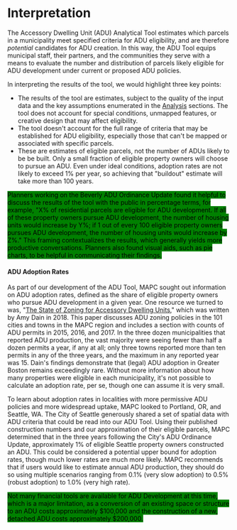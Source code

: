 # Interpretation

The Accessory Dwelling Unit (ADU) Analytical Tool estimates which parcels in a municipality meet specified criteria for ADU eligibility, and are therefore _potential_ candidates for ADU creation. In this way, the ADU Tool equips municipal staff, their partners, and the communities they serve with a means to evaluate the number and distribution of parcels likely eligible for ADU development under current or proposed ADU policies.

In interpreting the results of the tool, we would highlight three key points:&#x20;

* The results of the tool are estimates, subject to the quality of the input data and the key assumptions enumerated in the [Analysis](broken-reference) sections. The tool does not account for special conditions, unmapped features, or creative design that may affect eligibility.&#x20;
* The tool doesn't account for the full range of criteria that may be established for ADU eligibility, especially those that can't be mapped or associated with specific parcels.&#x20;
* These are estimates of eligible parcels, not the number of ADUs likely to be be built. Only a small fraction of eligible property owners will choose to pursue an ADU. Even under ideal conditions, adoption rates are not likely to exceed 1% per year, so achieving that "buildout" estimate will take more than 100 years.

<mark style="background-color:green;">Planners working on the Beverly ADU Ordinance Update found it helpful to discuss the results of the tool with the public in percentage terms, for example, "X% of residential parcels are eligible for ADU development. If all of these property owners pursue ADU development, the number of housing units would increase by Y%; if 1 out of every 100 eligible property owners pursues ADU development, the number of housing units would increase by Z%." This framing contextualizes the results, which generally yields more productive conversations. Planners also found visual aids, such as pie charts, to be helpful in communicating their findings.</mark>

#### ADU Adoption Rates

As part of our development of the ADU Tool, MAPC sought out information on ADU adoption rates, defined as the share of eligible property owners who pursue ADU development in a given year. One resource we turned to was, "[The State of Zoning for Accessory Dwelling Units](https://ma-smartgrowth.org/wp-content/uploads/2019/01/ADU-MSGA-Pioneer-paper-2018.pdf)," which was written by Amy Dain in 2018. This paper discusses ADU zoning policies in the 101 cities and towns in the MAPC region and includes a section with counts of ADU permits in 2015, 2016, and 2017. In the three dozen municipalities that reported ADU production, the vast majority were seeing fewer than half a dozen permits a year, if any at all; only three towns reported more than ten permits in any of the three years, and the maximum in any reported year was 15. Dain's findings demonstrate that (legal) ADU adoption in Greater Boston remains exceedingly rare. Without more information about how many properties were eligible in each municipality, it's not possible to calculate an adoption rate, per se, though one can assume it is very small. &#x20;

To learn about adoption rates in localities with more permissive ADU policies and more widespread uptake, MAPC looked to Portland, OR, and Seattle, WA. The City of Seattle generously shared a set of spatial data with ADU criteria that could be read into our ADU Tool. Using their published construction numbers and our approximation of their eligible parcels, MAPC determined that in the three years following the City's ADU Ordinance Update, approximately 1% of eligible Seattle property owners constructed an ADU. This could be considered a potential upper bound for adoption rates, though much lower rates are much more likely. MAPC recommends that if users would like to estimate annual ADU production, they should do so using multiple scenarios ranging from 0.1% (very slow adoption) to 0.5% (robust adoption) to 1.0% (very high rate).&#x20;

<mark style="background-color:green;">Not many financial tools are available for ADU Development at this time, which is a major limitation, as a conversion of an existing space or structure to an ADU costs approximately $100,000 and the construction of a new, detached ADU costs approximately $200,000.</mark>
